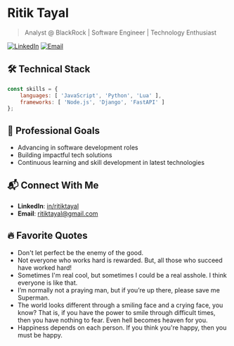 # Ritik Tayal

> Analyst @ BlackRock | Software Engineer | Technology Enthusiast

[![LinkedIn](https://img.shields.io/badge/LinkedIn-Connect-blue)](https://linkedin.com/in/ritiktayal)
[![Email](https://img.shields.io/badge/Email-Contact-red)](mailto:ritiktayal@gmail.com)

## 🛠️ Technical Stack
```javascript
const skills = {
    languages: [ 'JavaScript', 'Python', 'Lua' ],
    frameworks: [ 'Node.js', 'Django', 'FastAPI' ]
};
```


## 🎯 Professional Goals
- Advancing in software development roles
- Building impactful tech solutions
- Continuous learning and skill development in latest technologies

## 📬 Connect With Me
- **LinkedIn**: [in/ritiktayal](https://www.linkedin.com/in/ritik-tayal/)
- **Email**: ritiktayal@gmail.com

## 🔥 Favorite Quotes

- Don't let perfect be the enemy of the good.
- Not everyone who works hard is rewarded. But, all those who succeed have worked hard!
- Sometimes I'm real cool, but sometimes I could be a real asshole. I think everyone is like that.
- I’m normally not a praying man, but if you’re up there, please save me Superman.
- The world looks different through a smiling face and a crying face, you know? That is, if you have the power to smile through difficult times, then you have nothing to fear. Even hell becomes heaven for you.
- Happiness depends on each person. If you think you're happy, then you must be happy.

<!--
## Hi there 👋

**ritiktayaI/ritiktayaI** is a ✨ _special_ ✨ repository because its `README.md` (this file) appears on your GitHub profile.

Here are some ideas to get you started:

- 🔭 I’m currently working on ...
- 🌱 I’m currently learning ...
- 👯 I’m looking to collaborate on ...
- 🤔 I’m looking for help with ...
- 💬 Ask me about ...
- 📫 How to reach me: ...
- 😄 Pronouns: ...
- ⚡ Fun fact: ...
-->
